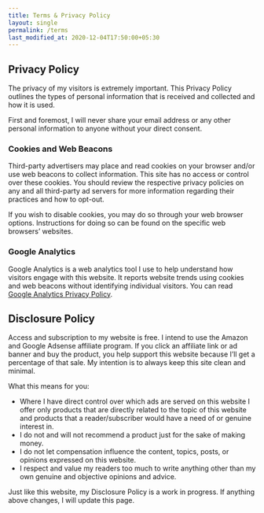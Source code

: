 ```yaml
---
title: Terms & Privacy Policy
layout: single
permalink: /terms
last_modified_at: 2020-12-04T17:50:00+05:30
---
```

## Privacy Policy

The privacy of my visitors is extremely important. This Privacy Policy outlines the types of personal information that is received and collected and how it is used.

First and foremost, I will never share your email address or any other personal information to anyone without your direct consent.

### Cookies and Web Beacons
Third-party advertisers may place and read cookies on your browser and/or use web beacons to collect information. This site has no access or control over these cookies. You should review the respective privacy policies on any and all third-party ad servers for more information regarding their practices and how to opt-out.

If you wish to disable cookies, you may do so through your web browser options. Instructions for doing so can be found on the specific web browsers’ websites.

### Google Analytics
Google Analytics is a web analytics tool I use to help understand how visitors engage with this website. It reports website trends using cookies and web beacons without identifying individual visitors. You can read [Google Analytics Privacy Policy](https://marketingplatform.google.com/about/).

## Disclosure Policy
Access and subscription to my website is free. I intend to use the Amazon and Google Adsense affiliate program. If you click an affiliate link or ad banner and buy the product, you help support this website because I’ll get a percentage of that sale. My intention is to always keep this site clean and minimal.

What this means for you:

- Where I have direct control over which ads are served on this website I offer only products that are directly related to the topic of this website and products that a reader/subscriber would have a need of or genuine interest in.
- I do not and will not recommend a product just for the sake of making money.
- I do not let compensation influence the content, topics, posts, or opinions expressed on this website.
- I respect and value my readers too much to write anything other than my own genuine and objective opinions and advice.

Just like this website, my Disclosure Policy is a work in progress. If anything above changes, I will update this page.